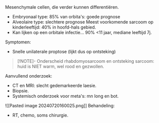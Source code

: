 Mesenchymale cellen, die verder kunnen differentiëren.
- Embryonaal type: 85% van orbita's: goede prognose
- Alveolaire type: slechtere prognose
Meest voorkomende sarcoom op kinderleeftijd: 40% in hoofd-hals gebied.
- Kan lijken op een orbitale infectie…
90% <11 jaar, mediane leeftijd 7j.
 
Symptomen:
- Snelle unilaterale proptose (lijkt dus op ontsteking)

> [!NOTE]- Onderscheid rhabdomyosarcoom en ontsteking 
>    sarcoom: huid is NIET warm, wel rood en gezwollen.

Aanvullend onderzoek:
- CT en MRI: slecht gedemarkeerde laesie.
- Biopsie.
- Systemisch onderzoek voor meta's: mn long en bot.

 ![[Pasted image 20240720160025.png]]
Behandeling:
- RT, chemo, soms chirurgie.